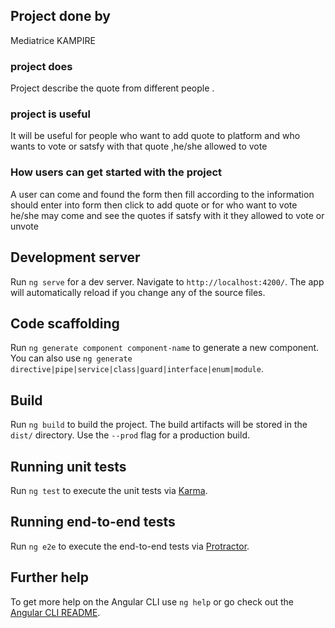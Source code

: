 ## Project done by 
Mediatrice KAMPIRE
### project does
 Project describe the quote from different people .
 ### project is useful
 It will be useful for people who want to add quote to platform and who wants to vote or satsfy with that quote ,he/she allowed to vote
 ### How users can get started with the project
 A user can come and found the form then fill according to the information should enter into form then click to add quote  or for who want to vote he/she may come and see the quotes if satsfy with it they allowed to vote or unvote

## Development server

Run `ng serve` for a dev server. Navigate to `http://localhost:4200/`. The app will automatically reload if you change any of the source files.

## Code scaffolding

Run `ng generate component component-name` to generate a new component. You can also use `ng generate directive|pipe|service|class|guard|interface|enum|module`.

## Build

Run `ng build` to build the project. The build artifacts will be stored in the `dist/` directory. Use the `--prod` flag for a production build.

## Running unit tests

Run `ng test` to execute the unit tests via [Karma](https://karma-runner.github.io).

## Running end-to-end tests

Run `ng e2e` to execute the end-to-end tests via [Protractor](http://www.protractortest.org/).

## Further help

To get more help on the Angular CLI use `ng help` or go check out the [Angular CLI README](https://github.com/angular/angular-cli/blob/master/README.md).
